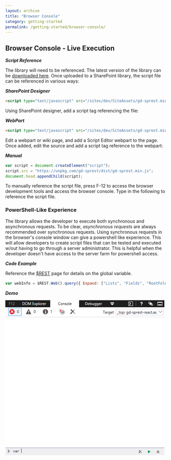 ```yaml
---
layout: archive
title: "Browser Console"
category: getting-started
permalink: /getting-started/browser-console/
---
```

## Browser Console - Live Execution

**_Script Reference_**

The library will need to be referenced. The latest version of the library can be [downloaded here](https://raw.githubusercontent.com/gunjandatta/development/master/dist/gd-sprest.min.js). Once uploaded to a SharePoint library, the script file can be referenced in various ways:

**_SharePoint Designer_**

```html
<script type="text/javascript" src="/sites/dev/SiteAssets/gd-sprest.min.js"></script>
```

Using SharePoint designer, add a script tag referencing the file:

**_WebPart_**

```html
<script type="text/javascript" src="/sites/dev/SiteAssets/gd-sprest.min.js"></script>
```

Edit a webpart or wiki page, and add a Script Editor webpart to the page. Once added, edit the source and add a script tag reference to the webpart:

**_Manual_**

```js
var script = document.createElement("script");
script.src = "https://unpkg.com/gd-sprest/dist/gd-sprest.min.js";
document.head.appendChild(script);
```

To manually reference the script file, press F-12 to access the browser development tools and access the browser console. Type in the following to reference the script file.

### PowerShell-Like Experience

The library allows the developer to execute both synchronous and asynchronous requests. To be clear, *asynchronous requests* are always recommended over synchronous requests. Using synchronous requests in the browser's console window can give a powershell like experience. This will allow developers to create script files that can be tested and executed w/out having to go through a server administrator. This is helpful when the developer doesn't have access to the server farm for powershell access.

**_Code Example_**

Reference the [$REST](global-variable) page for details on the global variable.

```js
var webInfo = $REST.Web().query({ Expand: ["Lists", "Fields", "RootFolder"] }).executeAndWait();
```

**_Demo_**

![PowerShell](/assets/images/demo-browser.gif)
